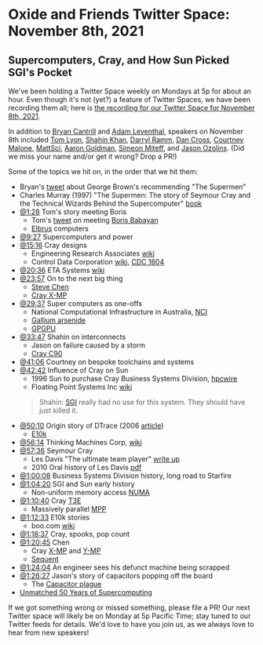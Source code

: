 # Oxide and Friends Twitter Space: November 8th, 2021

## Supercomputers, Cray, and How Sun Picked SGI's Pocket

We've been holding a Twitter Space weekly on Mondays at 5p for about an hour.
Even though it's not (yet?) a feature of Twitter Spaces, we have been
recording them all; here is
[the recording for our Twitter Space for November 8th, 2021](https://youtu.be/y07PyBrrzMw).

In addition to
[Bryan Cantrill](https://twitter.com/bcantrill) and
[Adam Leventhal](https://twitter.com/ahl),
speakers on November 8th included
[Tom Lyon](https://twitter.com/aka_pugs),
[Shahin Khan](https://twitter.com/ShahinKhan),
[Darryl Ramm](https://twitter.com/darryl_ramm),
[Dan Cross](https://twitter.com/dancrossnyc),
[Courtney Malone](https://twitter.com/courtneymalone),
[MattSci](https://twitter.com/MattSci2),
[Aaron Goldman](https://twitter.com/aarondgoldman),
[Simeon Miteff](https://twitter.com/simeonmiteff),
and [Jason Ozolins](https://twitter.com/JasonOzolins).
(Did we miss your name and/or get it wrong? Drop a PR!)

Some of the topics we hit on, in the order that we hit them:

- Bryan's [tweet](https://twitter.com/bcantrill/status/1457838757671944196)
  about George Brown's recommending "The Supermen"
- Charles Murray (1997) "The Supermen: The story of Seymour Cray and
  the Technical Wizards Behind the Supercomputer"
  [book](https://www.google.com/books/edition/The_Supermen/AKrbAAAAMAAJ)
- [@1:28](https://youtu.be/y07PyBrrzMw?t=88) Tom's story meeting Boris
  - Tom's [tweet](https://twitter.com/aka_pugs/status/1457873358784106504)
    on meeting [Boris Babayan](https://en.wikipedia.org/wiki/Boris_Babayan)
  - [Elbrus](https://en.wikipedia.org/wiki/Elbrus_(computer)) computers
- [@9:27](https://youtu.be/y07PyBrrzMw?t=567) Supercomputers and power
- [@15:16](https://youtu.be/y07PyBrrzMw?t=916) Cray designs
  - Engineering Research Associates
    [wiki](https://en.wikipedia.org/wiki/Engineering_Research_Associates)
  - Control Data Corporation
    [wiki](https://en.wikipedia.org/wiki/Control_Data_Corporation),
    [CDC 1604](https://en.wikipedia.org/wiki/CDC_1604)
- [@20:36](https://youtu.be/y07PyBrrzMw?t=1236)
  ETA Systems [wiki](https://en.wikipedia.org/wiki/ETA_Systems)
- [@23:57](https://youtu.be/y07PyBrrzMw?t=1437)
  On to the next big thing
  - [Steve Chen](https://en.wikipedia.org/wiki/Steve_Chen_(computer_engineer))
  - [Cray X-MP](https://en.wikipedia.org/wiki/Cray_X-MP)
- [@29:37](https://youtu.be/y07PyBrrzMw?t=1777)
  Super computers as one-offs
  - National Computational Infrastructure in Australia,
    [NCI](https://en.wikipedia.org/wiki/National_Computational_Infrastructure)
  - [Gallium arsenide](https://en.wikipedia.org/wiki/Gallium_arsenide)
  - [GPGPU](https://en.wikipedia.org/wiki/General-purpose_computing_on_graphics_processing_units)
- [@33:47](https://youtu.be/y07PyBrrzMw?t=2027)
  Shahin on interconnects
  - Jason on failure caused by a storm
  - [Cray C90](https://en.wikipedia.org/wiki/Cray_C90)
- [@41:06](https://youtu.be/y07PyBrrzMw?t=2466)
  Courtney on bespoke toolchains and systems
- [@42:42](https://youtu.be/y07PyBrrzMw?t=2562)
  Influence of Cray on Sun
  - 1996 Sun to purchase Cray Business Systems Division,
    [hpcwire](https://www.hpcwire.com/1996/05/17/sun-intends-to-purchase-crays-business-systems-division/)
  - Floating Point Systems Inc [wiki](https://en.wikipedia.org/wiki/Floating_Point_Systems)
  > Shahin: [SGI](https://en.wikipedia.org/wiki/Silicon_Graphics)
    really had no use for this system. They should have just killed it.
- [@50:10](https://youtu.be/y07PyBrrzMw?t=3010)
  Origin story of DTrace
  (2006 [article](https://queue.acm.org/detail.cfm?id=1117401))
  - [E10k](https://en.wikipedia.org/wiki/Sun_Enterprise#Enterprise_10000)
- [@56:14](https://youtu.be/y07PyBrrzMw?t=3374)
  Thinking Machines Corp,
  [wiki](https://en.wikipedia.org/wiki/Thinking_Machines_Corporation)
- [@57:36](https://youtu.be/y07PyBrrzMw?t=3456) Seymour Cray
  - Les Davis "The ultimate team player"
    [write up](https://www.designnews.com/automation-motion-control/ultimate-team-player)
  - 2010 Oral history of Les Davis
    [pdf](http://archive.computerhistory.org/resources/access/text/2012/04/102657915-05-01-acc.pdf)
- [@1:00:08](https://youtu.be/y07PyBrrzMw?t=3608)
  Business Systems Division history, long road to Starfire
- [@1:04:20](https://youtu.be/y07PyBrrzMw?t=3860)
  SGI and Sun early history
  - Non-uniform memory access
    [NUMA](https://en.wikipedia.org/wiki/Non-uniform_memory_access)
- [@1:10:40](https://youtu.be/y07PyBrrzMw?t=4240)
  Cray [T3E](https://en.wikipedia.org/wiki/Cray_T3E)
  - Massively parallel [MPP](https://en.wikipedia.org/wiki/Massively_parallel)
- [@1:12:33](https://youtu.be/y07PyBrrzMw?t=4353)
  E10k stories
  - boo.com [wiki](https://en.wikipedia.org/wiki/Boo.com)
- [@1:18:37](https://youtu.be/y07PyBrrzMw?t=4717)
  Cray, spooks, pop count
- [@1:20:45](https://youtu.be/y07PyBrrzMw?t=4845)
  Chen
  - Cray [X-MP](https://en.wikipedia.org/wiki/Cray_X-MP) and
    [Y-MP](https://en.wikipedia.org/wiki/Cray_Y-MP)
  - [Sequent](https://en.wikipedia.org/wiki/Sequent_Computer_Systems)
- [@1:24:04](https://youtu.be/y07PyBrrzMw?t=5044)
  An engineer sees his defunct machine being scrapped
- [@1:26:27](https://youtu.be/y07PyBrrzMw?t=5187)
  Jason's story of capacitors popping off the board
  - The [Capacitor plague](https://en.wikipedia.org/wiki/Capacitor_plague)
- [Unmatched 50 Years of Supercomputing](https://www.routledge.com/Unmatched-50-Years-of-Supercomputing/Barkai/p/book/9780367479619)

If we got something wrong or missed something, please file a PR!
Our next Twitter space will likely be on Monday at 5p Pacific Time; stay tuned
to our Twitter feeds for details.  We'd love to have you join us, as we
always love to hear from new speakers!

